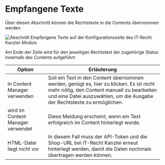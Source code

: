 # Empfangene Texte 

Über diesen Abschnitt können die Rechtstexte in die Contents übernommen werden.

![](Bilder/itrecht/20170329_008.png "Abschnitt Empfangene Texte auf der Konfigurationsseite des
      IT-Recht Kanzlei-Moduls")

Am Ende der Zeile wird für den jeweiligen Rechtstext der zugehörige Status innerhalb des Contents aufgeführt:

|Option|Erläuterung|
|------|-----------|
|In Content Manager verwenden|Soll ein Text in den Content übernommen werden, genügt es, hier zu klicken. Es ist nicht mehr nötig, den Content manuell zu bearbeiten und eine Datei auszuwählen, um die Ausgabe der Rechtstexte zu ermöglichen.|
|wird im Content Manager verwendet|Diese Meldung erscheint, wenn ein Text erfolgreich im Content hinterlegt wurde.|
|HTML-Datei liegt nicht vor|In diesem Fall muss der API-Token und die Shop-URL bei IT-Recht Kanzlei erneut hinterlegt werden, damit die Daten nochmals übertragen werden können.|



